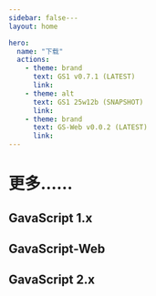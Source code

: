 ```yaml
---
sidebar: false---
layout: home

hero:
  name: "下载"
  actions:
    - theme: brand
      text: GS1 v0.7.1 (LATEST)
      link: 
    - theme: alt
      text: GS1 25w12b (SNAPSHOT)
      link: 
    - theme: brand
      text: GS-Web v0.0.2 (LATEST)
      link: 
---
```

# 更多……
## GavaScript 1.x

## GavaScript-Web

## GavaScript 2.x